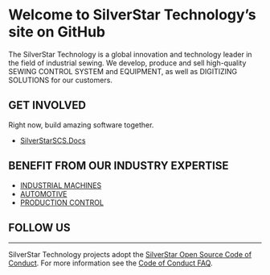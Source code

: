 # Welcome to SilverStar Technology’s site on GitHub

The SilverStar Technology is a global innovation and technology leader in the field of industrial sewing.
We develop, produce and sell high-quality SEWING CONTROL SYSTEM and EQUIPMENT, as well as DIGITIZING SOLUTIONS for our customers.

## GET INVOLVED

Right now, build amazing software together.

- [SilverStarSCS.Docs](https://github.com/Project-YXKJ/SilverStarSCS.Docs)

## BENEFIT FROM OUR INDUSTRY EXPERTISE

- [INDUSTRIAL MACHINES]()
- [AUTOMOTIVE]()
- [PRODUCTION CONTROL]()

## FOLLOW US

---

SilverStar Technology projects adopt the [SilverStar Open Source Code of Conduct](). For more information see the [Code of Conduct FAQ]().
